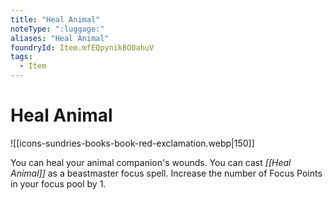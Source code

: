```yaml
---
title: "Heal Animal"
noteType: ":luggage:"
aliases: "Heal Animal"
foundryId: Item.mfEQpynikBO0ahuV
tags:
  - Item
---
```


# Heal Animal
![[icons-sundries-books-book-red-exclamation.webp|150]]

You can heal your animal companion's wounds. You can cast _[[Heal Animal]]_ as a beastmaster focus spell. Increase the number of Focus Points in your focus pool by 1.

